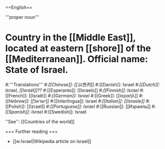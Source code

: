 ==English==

'''proper noun'''

# Country in the [[Middle East]], located at eastern [[shore]] of the [[Mediterranean]]. Official name: State of Israel.
#:'''Translations'''
#:*[[Chinese]]: [[以色列]]
#:*[[Danish]]: Israel
#:*[[Dutch]]: Israel, [[Israël]]??
#:*[[Esperanto]]: [[Israelo]]
#:*[[Finnish]]: Israel
#:*[[French]]: [[Israël]]
#:*[[German]]: Israel
#:*[[Greek]]: [[Ισραήλ]]
#:*[[Hebrew]]: [[ישראל]]
#:*[[Interlingua]]: Israel
#:*[[Italian]]: [[Israele]]
#:*[[Polish]]: [[Izrael]]
#:*[[Portuguese]]: Israel
#:*[[Russian]]: [[Израиль]]
#:*[[Spanish]]: Israel
#:*[[Swedish]]: Israel

''See'': [[Countries of the world]]

=== Further reading ===

* [[w:Israel|Wikipedia article on Israel]]